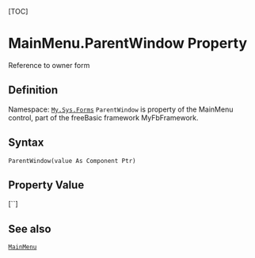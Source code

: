 [TOC]
# MainMenu.ParentWindow Property
Reference to owner form
## Definition
Namespace: [`My.Sys.Forms`](My.Sys.Forms.md)
`ParentWindow` is property of the MainMenu control, part of the freeBasic framework MyFbFramework.
## Syntax
```freeBasic
ParentWindow(value As Component Ptr)
```
## Property Value
[``]
## See also
[`MainMenu`](MainMenu.md)
